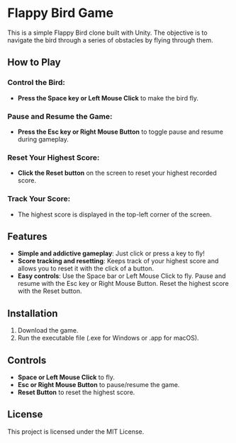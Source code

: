# Flappy Bird Game
This is a simple Flappy Bird clone built with Unity. The objective is to navigate the bird through a series of obstacles by flying through them.

## How to Play
### Control the Bird:
- **Press the Space key or Left Mouse Click** to make the bird fly.

### Pause and Resume the Game:
- **Press the Esc key or Right Mouse Button** to toggle pause and resume during gameplay.

### Reset Your Highest Score:
- **Click the Reset button** on the screen to reset your highest recorded score.

### Track Your Score:
- The highest score is displayed in the top-left corner of the screen.

## Features
- **Simple and addictive gameplay**: Just click or press a key to fly!
- **Score tracking and resetting**: Keeps track of your highest score and allows you to reset it with the click of a button.
- **Easy controls**: Use the Space bar or Left Mouse Click to fly. Pause and resume with the Esc key or Right Mouse Button. Reset the highest score with the Reset button.

## Installation
1. Download the game.
2. Run the executable file (.exe for Windows or .app for macOS).

## Controls
- **Space or Left Mouse Click** to fly.
- **Esc or Right Mouse Button** to pause/resume the game.
- **Reset Button** to reset the highest score.

## License
This project is licensed under the MIT License.
